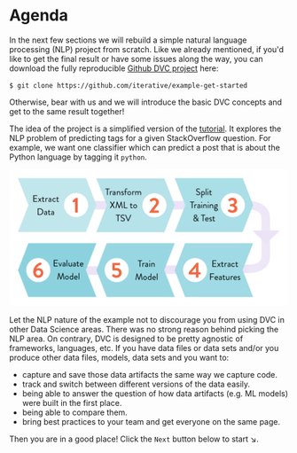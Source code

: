 # Agenda

In the next few sections we will rebuild a simple natural language processing
(NLP) project from scratch. Like we already mentioned, if you'd like to get the
final result or have some issues along the way, you can download the fully
reproducible
[Github DVC project](https://github.com/iterative/example-get-started) here:

```dvc
$ git clone https://github.com/iterative/example-get-started
```

Otherwise, bear with us and we will introduce the basic DVC concepts and get to
the same result together!

The idea of the project is a simplified version of the
[tutorial](/doc/tutorial). It explores the NLP problem of predicting tags for a
given StackOverflow question. For example, we want one classifier which can
predict a post that is about the Python language by tagging it `python`.

![](/static/img/example-flow-2x.png)

Let the NLP nature of the example not to discourage you from using DVC in other
Data Science areas. There was no strong reason behind picking the NLP area. On
contrary, DVC is designed to be pretty agnostic of frameworks, languages, etc.
If you have data files or data sets and/or you produce other data files, models,
data sets and you want to:

- capture and save those <abbr>data artifacts</abbr> the same way we capture
  code.
- track and switch between different versions of the data easily.
- being able to answer the question of how data artifacts (e.g. ML models) were
  built in the first place.
- being able to compare them.
- bring best practices to your team and get everyone on the same page.

Then you are in a good place! Click the `Next` button below to start ↘.

